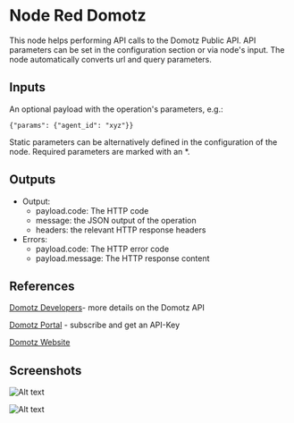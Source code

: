 # Node Red Domotz

This node helps performing API calls to the Domotz Public API. API parameters can be set in the configuration section
or via node's input. The node automatically converts url and query parameters.

## Inputs

An optional payload with the operation's parameters, e.g.:

```{"params": {"agent_id": "xyz"}}```

Static parameters can be alternatively defined in the configuration of the node. Required parameters are marked with an *.

## Outputs

* Output: 
  * payload.code: The HTTP code
  * message: the JSON output of the operation
  * headers: the relevant HTTP response headers
* Errors:
  * payload.code: The HTTP error code
  * payload.message: The HTTP response content

## References


[Domotz Developers](https://portal.domotz.com/developers)- more details on the Domotz API

[Domotz Portal](https://portal.domotz.com) - subscribe and get an API-Key

[Domotz Website](https://www.domotz.com)

## Screenshots

![Alt text](screenshots/example_flow.png?raw=true "Flow Example")


![Alt text](screenshots/example_charts.png?raw=true "Chart Example")
